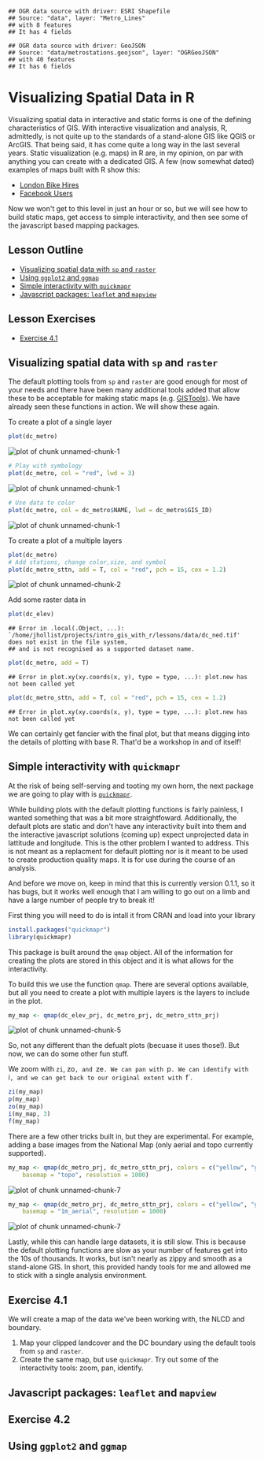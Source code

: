 


```
## OGR data source with driver: ESRI Shapefile 
## Source: "data", layer: "Metro_Lines"
## with 8 features
## It has 4 fields
```

```
## OGR data source with driver: GeoJSON 
## Source: "data/metrostations.geojson", layer: "OGRGeoJSON"
## with 40 features
## It has 6 fields
```

# Visualizing Spatial Data in R
Visualizing spatial data in interactive and static forms is one of the defining characteristics of GIS.  With interactive visualization and analysis, R, admittedly, is not quite up to the standards of a stand-alone GIS like QGIS or ArcGIS.  That being said, it has come quite a long way in the last several years.  Static visualization (e.g. maps) in R are, in my opinion, on par with anything you can create with a dedicated GIS.  A few (now somewhat dated) examples of maps built with R show this:

- [London Bike Hires](http://spatialanalysis.co.uk/wp-content/uploads/2012/02/bike_ggplot.png)
- [Facebook Users](http://paulbutler.org/archives/visualizing-facebook-friends/facebook_map.png)

Now we won't get to this level in just an hour or so, but we will see how to build static maps, get access to simple interactivity, and then see some of the javascript based mapping packages.

## Lesson Outline
- [Visualizing spatial data with `sp` and `raster`](#visualizing-spatial-data-with-sp-and-raster)
- [Using `ggplot2` and `ggmap`](#using-ggplot2-and-ggmap)
- [Simple interactivity with `quickmapr`](#simple-interactivity-with-quickmapr)
- [Javascript packages: `leaflet` and `mapview`](#javascript-packages-leaflet-and-mapview)

## Lesson Exercises
- [Exercise 4.1](#exercise-41)

## Visualizing spatial data with `sp` and `raster`
The default plotting tools from `sp` and `raster` are good enough for most of your needs and there have been many additional tools added that allow these to be acceptable for making static maps (e.g. [GISTools](https://cran.r-project.org/web/packages/GISTools/)).  We have already seen these functions in action.  We will show these again.

To create a plot of a single layer


```r
plot(dc_metro)
```

![plot of chunk unnamed-chunk-1](figure/unnamed-chunk-1-1.png) 

```r
# Play with symbology
plot(dc_metro, col = "red", lwd = 3)
```

![plot of chunk unnamed-chunk-1](figure/unnamed-chunk-1-2.png) 

```r
# Use data to color
plot(dc_metro, col = dc_metro$NAME, lwd = dc_metro$GIS_ID)
```

![plot of chunk unnamed-chunk-1](figure/unnamed-chunk-1-3.png) 

To create a plot of a multiple layers


```r
plot(dc_metro)
# Add stations, change color,size, and symbol
plot(dc_metro_sttn, add = T, col = "red", pch = 15, cex = 1.2)
```

![plot of chunk unnamed-chunk-2](figure/unnamed-chunk-2-1.png) 

Add some raster data in


```r
plot(dc_elev)
```

```
## Error in .local(.Object, ...): `/home/jhollist/projects/intro_gis_with_r/lessons/data/dc_ned.tif' does not exist in the file system,
## and is not recognised as a supported dataset name.
```

```r
plot(dc_metro, add = T)
```

```
## Error in plot.xy(xy.coords(x, y), type = type, ...): plot.new has not been called yet
```

```r
plot(dc_metro_sttn, add = T, col = "red", pch = 15, cex = 1.2)
```

```
## Error in plot.xy(xy.coords(x, y), type = type, ...): plot.new has not been called yet
```

We can certainly get fancier with the final plot, but that means digging into the details of plotting with base R.  That'd be a workshop in and of itself!

## Simple interactivity with `quickmapr`
At the risk of being self-serving and tooting my own horn, the next package we are going to play with is [`quickmapr`](https://cran.r-project.org/web/packages/quickmapr/index.html).  

While building plots with the default plotting functions is fairly painless, I wanted something that was a bit more straightfoward.  Additionally, the default plots are static and don't have any interactivity built into them and the interactive javascript solutions (coming up) expect unprojected data in lattitude and longitude.  This is the other problem I wanted to address.  This is not meant as a replacment for default plotting nor is it meant to be used to create production quality maps.  It is for use during the course of an analysis.

And before we move on, keep in mind that this is currently version 0.1.1, so it has bugs, but it works well enough that I am willing to go out on a limb and have a large number of people try to break it!

First thing you will need to do is intall it from CRAN and load into your library


```r
install.packages("quickmapr")
library(quickmapr)
```

This package is built around the `qmap` object.  All of the information for creating the plots are stored in this object and it is what allows for the interactivity.

To build this we use the function `qmap`. There are several options available, but all you need to create a plot with multiple layers is the layers to include in the plot.


```r
my_map <- qmap(dc_elev_prj, dc_metro_prj, dc_metro_sttn_prj)
```

![plot of chunk unnamed-chunk-5](figure/unnamed-chunk-5-1.png) 

So, not any different than the defualt plots (becuase it uses those!).  But now, we can do some other fun stuff.

We zoom with `zi`, zo`, and `ze`. We can pan with `p`. We can identify with `i`, and we can get back to our original extent with `f`.


```r
zi(my_map)
p(my_map)
zo(my_map)
i(my_map, 3)
f(my_map)
```

There are a few other tricks built in, but they are experimental.  For example, adding a base images from the National Map (only aerial and topo currently supported).


```r
my_map <- qmap(dc_metro_prj, dc_metro_sttn_prj, colors = c("yellow", "green"), 
    basemap = "topo", resolution = 1000)
```

![plot of chunk unnamed-chunk-7](figure/unnamed-chunk-7-1.png) 

```r
my_map <- qmap(dc_metro_prj, dc_metro_sttn_prj, colors = c("yellow", "green"), 
    basemap = "1m_aerial", resolution = 1000)
```

![plot of chunk unnamed-chunk-7](figure/unnamed-chunk-7-2.png) 

Lastly, while this can handle large datasets, it is still slow.  This is because the default plotting functions are slow as your number of features get into the 10s of thousands.  It works, but isn't nearly as zippy and smooth as a stand-alone GIS.  In short, this provided handy tools for me and allowed me to stick with a single analysis environment.   

## Exercise 4.1
We will create a map of the data we've been working with, the NLCD and boundary.

1. Map your clipped landcover and the DC boundary using the default tools from `sp` and `raster`.
2. Create the same map, but use `quickmapr`.  Try out some of the interactivity tools: zoom, pan, identify.

## Javascript packages: `leaflet` and `mapview`

## Exercise 4.2

## Using `ggplot2` and `ggmap`
